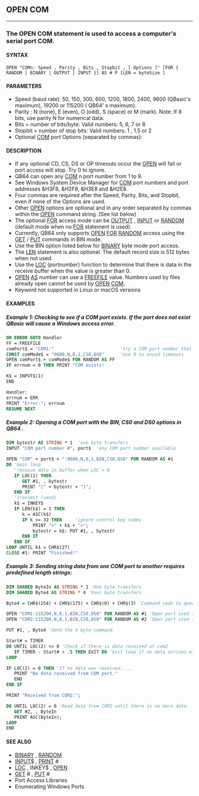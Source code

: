 ## OPEN COM
---

### The OPEN COM statement is used to access a computer's serial port COM.

#### SYNTAX

`OPEN "COMn: Speed , Parity , Bits , Stopbit , [ Options ]" [FOR { RANDOM | BINARY | OUTPUT | INPUT }] AS # P [LEN = byteSize ]`

#### PARAMETERS
* Speed (baud rate): 50, 150, 300, 600, 1200, 1800, 2400, 9600 (QBasic's maximum), 19200 or 115200 ( QB64' s maximum).
* Parity : N (none), E (even), O (odd), S (space) or M (mark). Note: If 8 bits, use parity N for numerical data.
* Bits = number of bits/byte: Valid numbers: 5, 6, 7 or 8
* Stopbit = number of stop bits: Valid numbers: 1 , 1.5 or 2
* Optional [COM](./COM.md) port Options (separated by commas):


#### DESCRIPTION
* If any optional CD, CS, DS or OP timeouts occur the [OPEN](./OPEN.md) will fail or port access will stop. Try 0 to ignore.
* QB64 can open any [COM](./COM.md) n port number from 1 to 9.
* See Windows System Device Manager for [COM](./COM.md) port numbers and port addresses &H3F8, &H2F8, &H3E8 and &H2E8.
* Four commas are required after the Speed, Parity, Bits, and Stopbit, even if none of the Options are used.
* Other [OPEN](./OPEN.md) options are optional and in any order separated by commas within the [OPEN](./OPEN.md) command string .(See list below)
* The optional [FOR](./FOR.md) access mode can be [OUTPUT](./OUTPUT.md) , [INPUT](./INPUT.md) or [RANDOM](./RANDOM.md) (default mode when no [FOR](./FOR.md) statement is used).
* Currently, QB64 only supports [OPEN](./OPEN.md) [FOR](./FOR.md) [RANDOM](./RANDOM.md) access using the [GET](./GET.md) / [PUT](./PUT.md) commands in BIN mode.
* Use the BIN option listed below for [BINARY](./BINARY.md) byte mode port access.
* The [LEN](./LEN.md) statement is also optional. The default record size is 512 bytes when not used.
* Use the [LOC](./LOC.md) (portnumber) function to determine that there is data in the receive buffer when the value is greater than 0.
* [OPEN](./OPEN.md) [AS](./AS.md) number can use a [FREEFILE](./FREEFILE.md) value. Numbers used by files already open cannot be used by [OPEN](./OPEN.md) [COM](./COM.md).
* Keyword not supported in Linux or macOS versions


#### EXAMPLES
##### Example 1: Checking to see if a COM port exists. If the port does not exist QBasic will cause a Windows access error.
```vb
ON ERROR GOTO Handler
FF = FREEFILE
comPort$ = "COM1:"                         'try a COM port number that does not exist
CONST comMode$ = "9600,N,8,1,CS0,DS0"      'Use 0 to avoid timeouts
OPEN comPort$ + comMode$ FOR RANDOM AS FF
IF errnum = 0 THEN PRINT "COM exists!

K$ = INPUT$(1)
END

Handler:
errnum = ERR
PRINT "Error:"; errnum
RESUME NEXT
```
  
##### Example 2: Opening a COM port with the BIN, CS0 and DS0 options in QB64 .
```vb
DIM bytestr AS STRING * 1  'one byte transfers
INPUT "COM port number #", port$  'any COM port number available

OPEN "COM" + port$ + ":9600,N,8,1,BIN,CS0,DS0" FOR RANDOM AS #1
DO 'main loop
   'receive data in buffer when LOC > 0
   IF LOC(1) THEN
      GET #1, , bytestr
      PRINT "[" + bytestr + "]";
   END IF
   'transmit (send)
   k$ = INKEY$
   IF LEN(k$) = 1 THEN
      k = ASC(k$)
      IF k >= 32 THEN     'ignore control key codes
          PRINT ">" + k$ + "<";
          bytestr = k$: PUT #1, , bytestr
      END IF
   END IF
LOOP UNTIL k$ = CHR$(27)
CLOSE #1: PRINT "Finished!"
```
  
##### Example 3: Sending string data from one COM port to another requires predefined length strings:
```vb
DIM SHARED ByteIn AS STRING * 1 'One byte transfers
DIM SHARED Byte4 AS STRING * 4 'Four byte transfers

Byte4 = CHR$(254) + CHR$(175) + CHR$(0) + CHR$(3) 'Command code to query all 4 banks of switch input board.

OPEN "COM1:115200,N,8,1,BIN,CS0,DS0" FOR RANDOM AS #1 'Open port used to send commands.
OPEN "COM2:115200,N,8,1,BIN,CS0,DS0" FOR RANDOM AS #2 'Open port used to receive commands.

PUT #1, , Byte4 'Send the 4 byte command.

Start# = TIMER
DO UNTIL LOC(2) <> 0 'Check if there is data received at com2
   IF TIMER - Start# > .5 THEN EXIT DO 'Exit loop if no data arrives within .5 seconds.
LOOP

IF LOC(2) = 0 THEN 'If no data was received.....
   PRINT "No data received from COM port."
   END
END IF

PRINT "Received from COM2:";

DO UNTIL LOC(2) = 0 'Read data from COM2 until there is no more data.
   GET #2, , ByteIn
   PRINT ASC(ByteIn);
LOOP
END
```
  


#### SEE ALSO
* [BINARY](./BINARY.md) , [RANDOM](./RANDOM.md)
* [INPUT](./INPUT.md)$ , [PRINT](./PRINT.md) #
* [LOC](./LOC.md) , INKEY$ , [OPEN](./OPEN.md)
* [GET](./GET.md) # , [PUT](./PUT.md) #
* Port Access Libraries
* Enumerating Windows Ports
